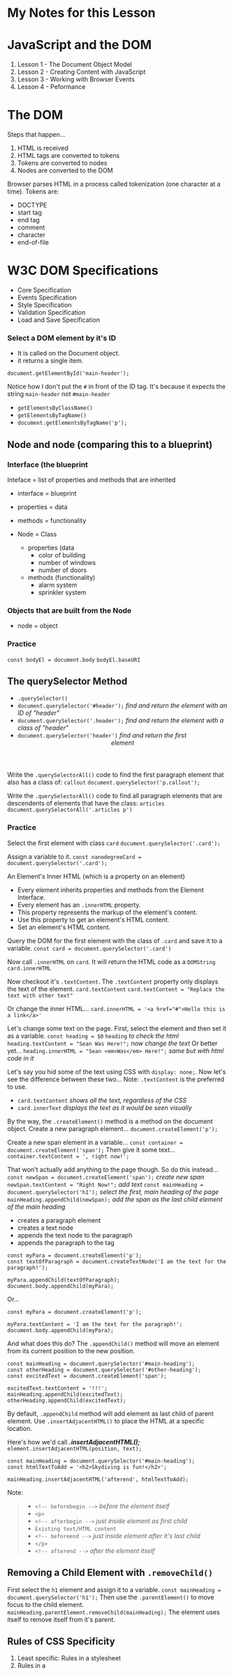 # My Notes for this Lesson

# JavaScript and the DOM
1. Lesson 1 - The Document Object Model
2. Lesson 2 - Creating Content with JavaScript
3. Lesson 3 - Working with Browser Events
4. Lesson 4 - Peformance

# The DOM
Steps that happen...
1. HTML is received
2. HTML tags are converted to tokens
3. Tokens are converted to nodes
4. Nodes are converted to the DOM

Browser parses HTML in a process called tokenization (one character at a time). Tokens are:
* DOCTYPE
* start tag
* end tag
* comment
* character
* end-of-file

# W3C DOM Specifications
* Core Specification
* Events Specification
* Style Specification
* Validation Specification
* Load and Save Specification

### Select a DOM element by it's ID
* It is called on the Document object.
* it returns a single item.

`document.getElementById('main-header');`

Notice how I don't put the `#` in front of the ID tag. It's because it expects the string `main-header` not `#main-header`

* `getElementsByClassName()`
* `getElementsByTagName()`
* `document.getElementsByTagName('p');`

## Node and node (comparing this to a blueprint)

### Interface (the blueprint

Inteface = list of properties and methods that are inherited

* interface = blueprint
* properties = data
* methods = functionality

* Node = Class
  * properties (data
      * color of building
      * number of windows
      * number of doors
  * methods (functionality)
    * alarm system
    * sprinkler system

### Objects that are built from the Node
* node = object

### Practice
`const bodyEl = document.body`
`bodyEl.baseURI`

## The querySelector Method
* `.querySelector()`
* `document.querySelector('#header');` _find and return the element with an ID of "header"_
* `document.querySelector('.header');` _find and return the element with a class of "header"_
* `document.querySelector('header')` _find and return the first <header> element_


Write the `.querySelectorAll()` code to find the first paragraph element that also has a class of: `callout`
`document.querySelector('p.callout');`

Write the `.querySelectorAll()` code to find all paragraph elements that are descendents of elements that have the class: `articles`
`document.querySelectorAll('.articles p')`


### Practice
Select the first element with class `card`
`document.querySelector('.card');`

Assign a variable to it.
`const nanodegreeCard = document.querySelector('.card');`

An Element's Inner HTML (which is a property on an element)
* Every element inherits properties and methods from the Element Interface.
* Every element has an `.innerHTML` property.
* This property represents the markup of the element's content.
* Use this property to get an element's HTML content.
* Set an element's HTML content.

Query the DOM for the first element with the class of `.card` and save it to a variable.
`const card = document.querySelector('.card')`

Now call `.innerHTML` on `card`. It will return the HTML code as a `DOMString`
`card.innerHTML`

Now checkout it's `.textContent`. The `.textContent` property only displays the text of the element.
`card.textContent`
`card.textContent = "Replace the text with other text"`

Or change the inner HTML...
`card.innerHTML = '<a href="#">Hello this is a link</a>'`

Let's change some text on the page. First, select the element and then set it as a variable.
`const heading = $0`
`heading` _to check the html_
`heading.textContent = "Sean Was Here!";` _now change the text_
Or better yet...
`heading.innerHTML = "Sean <em>Was</em> Here!";` _same but with html code in it_

Let's say you hid some of the text using CSS with `display: none;`. Now let's see the difference between these two...
Note: `.textContent` is the preferred to use.
* `card.textContent` _shows all the text, regardless of the CSS_
* `card.innerText` _displays the text as it would be seen visually_


By the way, the `.createElement()` method is a method on the document object. Create a new paragraph element...
`document.createElement('p');`

Create a new span element in a variable...
`const container = document.createElement('span');`
Then give it some text...
`container.textContent = ', right now!';`

That won't actually add anything to the page though. So do this instead...
`const newSpan = document.createElement('span');` _create new span_
`newSpan.textContent = "Right Now!";` _add text_
`const mainHeading = document.querySelector('h1');` _select the first, main heading of the page_
`mainHeading.appendChild(newSpan);` _add the span as the last child element of the main heading_

* creates a paragraph element
* creates a text node
* appends the text node to the paragraph
* appends the paragraph to the tag
```
const myPara = document.createElement('p');
const textOfParagraph = document.createTextNode('I am the text for the paragraph!');

myPara.appendChild(textOfParagraph);
document.body.appendChild(myPara);
```

Or...
```
const myPara = document.createElement('p');

myPara.textContent = 'I am the text for the paragraph!';
document.body.appendChild(myPara);
```

And what does this do?
The `.appendChild()` method will move an element from its current position to the new position.
```
const mainHeading = document.querySelector('#main-heading');
const otherHeading = document.querySelector('#other-heading');
const excitedText = document.createElement('span');

excitedText.textContent = '!!!';
mainHeading.appendChild(excitedText);
otherHeading.appendChild(excitedText);
```
By default, `.appendChild` method will add element as last child of parent element. Use `.insertAdjacentHTML()` to place the HTML at a specific location.

Here's how we'd call ***.insertAdjacentHTML();***
`element.insertAdjacentHTML(position, text);`
```
const mainHeading = document.querySelector('#main-heading');
const htmlTextToAdd = '<h2>Skydiving is fun!</h2>';

mainHeading.insertAdjacentHTML('afterend', htmlTextToAdd);
```

Note:

> * `<!-- beforebegin -->` _before the element itself_
> * `<p>`
> *   `<!-- afterbegin -->` _just inside element as first child_
> *   `Existing text/HTML content`
> *   `<!-- beforeend -->` _just inside element after it's last child_
> * `</p>`
> * `<!-- afterend -->` _after the element itself_

## Removing a Child Element with `.removeChild()`

First select the `h1` element and assign it to a variable.
`const mainHeading = document.querySelector('h1');`
Then use the ``.parentElement()`` to move focus to the child element.
`mainHeading.parentElement.removeChild(mainHeading);`
The element uses itself to remove itself from it's parent.

## Rules of CSS Specificity
1. Least specific: Rules in a stylesheet
2. Rules in a <style> tag
3. Rules in a tag's style attribute

Specificity:
* Close style rule is to element, the more specific.
* ID is more specific than class.

```
const mainHeading = document.querySelector('h1');
mainHeading.style.color = 'yellow';
```
Set multiple styles at once...
```
const mainHeading = document.querySelector('h1');

mainHeading.style.cssText = 'color: blue; background-color: orange; font-size: 3.5em';
```



## More examples
```
const pageImage = document.getElementById('page-image');
pageImage.src="img./Z.jpg";
```

## And another example
Append a child element to an existing element.
First, create a new element and assign it to a variable...
* `const newHeading = document.createElement('h1');``

Now add text to the new element...
* `newHeading.textContent = "New Heading!";``

Now select the element that will be the parent...
* `const mainHeading = document.querySelector('h1');``

And finally, append the child to the parent element...
* `mainHeading.appendChild(newHeading);``
